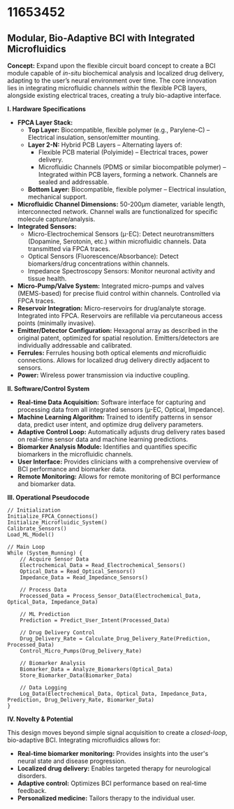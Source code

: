 # 11653452

## Modular, Bio-Adaptive BCI with Integrated Microfluidics

**Concept:** Expand upon the flexible circuit board concept to create a BCI module capable of *in-situ* biochemical analysis and localized drug delivery, adapting to the user’s neural environment over time. The core innovation lies in integrating microfluidic channels *within* the flexible PCB layers, alongside existing electrical traces, creating a truly bio-adaptive interface.

**I. Hardware Specifications**

*   **FPCA Layer Stack:**
    *   **Top Layer:** Biocompatible, flexible polymer (e.g., Parylene-C) – Electrical insulation, sensor/emitter mounting.
    *   **Layer 2-N:**  Hybrid PCB Layers – Alternating layers of:
        *   Flexible PCB material (Polyimide) – Electrical traces, power delivery.
        *   Microfluidic Channels (PDMS or similar biocompatible polymer) – Integrated within PCB layers, forming a network. Channels are sealed and addressable.
    *   **Bottom Layer:** Biocompatible, flexible polymer – Electrical insulation, mechanical support.
*   **Microfluidic Channel Dimensions:** 50-200µm diameter, variable length, interconnected network.  Channel walls are functionalized for specific molecule capture/analysis.
*   **Integrated Sensors:**
    *   Micro-Electrochemical Sensors (µ-EC): Detect neurotransmitters (Dopamine, Serotonin, etc.) within microfluidic channels.  Data transmitted via FPCA traces.
    *   Optical Sensors (Fluorescence/Absorbance): Detect biomarkers/drug concentrations within channels.
    *   Impedance Spectroscopy Sensors: Monitor neuronal activity and tissue health.
*   **Micro-Pump/Valve System:** Integrated micro-pumps and valves (MEMS-based) for precise fluid control within channels.  Controlled via FPCA traces.
*   **Reservoir Integration:** Micro-reservoirs for drug/analyte storage. Integrated into FPCA. Reservoirs are refillable via percutaneous access points (minimally invasive).
*   **Emitter/Detector Configuration:**  Hexagonal array as described in the original patent, optimized for spatial resolution. Emitters/detectors are individually addressable and calibrated.
*   **Ferrules:** Ferrules housing both optical elements *and* microfluidic connections. Allows for localized drug delivery directly adjacent to sensors.
*   **Power:** Wireless power transmission via inductive coupling.

**II. Software/Control System**

*   **Real-time Data Acquisition:** Software interface for capturing and processing data from all integrated sensors (µ-EC, Optical, Impedance).
*   **Machine Learning Algorithm:** Trained to identify patterns in sensor data, predict user intent, and optimize drug delivery parameters.
*   **Adaptive Control Loop:**  Automatically adjusts drug delivery rates based on real-time sensor data and machine learning predictions.
*   **Biomarker Analysis Module:**  Identifies and quantifies specific biomarkers in the microfluidic channels.
*   **User Interface:** Provides clinicians with a comprehensive overview of BCI performance and biomarker data.
*   **Remote Monitoring:** Allows for remote monitoring of BCI performance and biomarker data.

**III. Operational Pseudocode**

```
// Initialization
Initialize_FPCA_Connections()
Initialize_Microfluidic_System()
Calibrate_Sensors()
Load_ML_Model()

// Main Loop
While (System_Running) {
    // Acquire Sensor Data
    Electrochemical_Data = Read_Electrochemical_Sensors()
    Optical_Data = Read_Optical_Sensors()
    Impedance_Data = Read_Impedance_Sensors()

    // Process Data
    Processed_Data = Process_Sensor_Data(Electrochemical_Data, Optical_Data, Impedance_Data)

    // ML Prediction
    Prediction = Predict_User_Intent(Processed_Data)

    // Drug Delivery Control
    Drug_Delivery_Rate = Calculate_Drug_Delivery_Rate(Prediction, Processed_Data)
    Control_Micro_Pumps(Drug_Delivery_Rate)

    // Biomarker Analysis
    Biomarker_Data = Analyze_Biomarkers(Optical_Data)
    Store_Biomarker_Data(Biomarker_Data)

    // Data Logging
    Log_Data(Electrochemical_Data, Optical_Data, Impedance_Data, Prediction, Drug_Delivery_Rate, Biomarker_Data)
}
```

**IV.  Novelty & Potential**

This design moves beyond simple signal acquisition to create a *closed-loop*, bio-adaptive BCI. Integrating microfluidics allows for:

*   **Real-time biomarker monitoring:** Provides insights into the user's neural state and disease progression.
*   **Localized drug delivery:**  Enables targeted therapy for neurological disorders.
*   **Adaptive control:**  Optimizes BCI performance based on real-time feedback.
*   **Personalized medicine:**  Tailors therapy to the individual user.